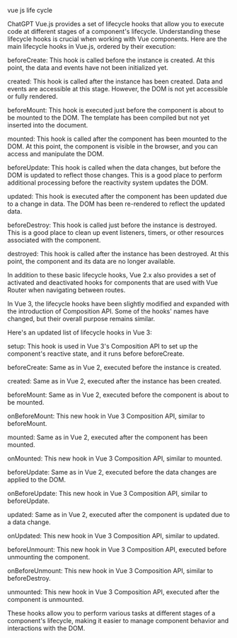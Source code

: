 vue js life cycle

ChatGPT
Vue.js provides a set of lifecycle hooks that allow you to execute code at different stages of a component's lifecycle. Understanding these lifecycle hooks is crucial when working with Vue components. Here are the main lifecycle hooks in Vue.js, ordered by their execution:

beforeCreate: This hook is called before the instance is created. At this point, the data and events have not been initialized yet.

created: This hook is called after the instance has been created. Data and events are accessible at this stage. However, the DOM is not yet accessible or fully rendered.

beforeMount: This hook is executed just before the component is about to be mounted to the DOM. The template has been compiled but not yet inserted into the document.

mounted: This hook is called after the component has been mounted to the DOM. At this point, the component is visible in the browser, and you can access and manipulate the DOM.

beforeUpdate: This hook is called when the data changes, but before the DOM is updated to reflect those changes. This is a good place to perform additional processing before the reactivity system updates the DOM.

updated: This hook is executed after the component has been updated due to a change in data. The DOM has been re-rendered to reflect the updated data.

beforeDestroy: This hook is called just before the instance is destroyed. This is a good place to clean up event listeners, timers, or other resources associated with the component.

destroyed: This hook is called after the instance has been destroyed. At this point, the component and its data are no longer available.

In addition to these basic lifecycle hooks, Vue 2.x also provides a set of activated and deactivated hooks for components that are used with Vue Router when navigating between routes.

In Vue 3, the lifecycle hooks have been slightly modified and expanded with the introduction of Composition API. Some of the hooks' names have changed, but their overall purpose remains similar.

Here's an updated list of lifecycle hooks in Vue 3:

setup: This hook is used in Vue 3's Composition API to set up the component's reactive state, and it runs before beforeCreate.

beforeCreate: Same as in Vue 2, executed before the instance is created.

created: Same as in Vue 2, executed after the instance has been created.

beforeMount: Same as in Vue 2, executed before the component is about to be mounted.

onBeforeMount: This new hook in Vue 3 Composition API, similar to beforeMount.

mounted: Same as in Vue 2, executed after the component has been mounted.

onMounted: This new hook in Vue 3 Composition API, similar to mounted.

beforeUpdate: Same as in Vue 2, executed before the data changes are applied to the DOM.

onBeforeUpdate: This new hook in Vue 3 Composition API, similar to beforeUpdate.

updated: Same as in Vue 2, executed after the component is updated due to a data change.

onUpdated: This new hook in Vue 3 Composition API, similar to updated.

beforeUnmount: This new hook in Vue 3 Composition API, executed before unmounting the component.

onBeforeUnmount: This new hook in Vue 3 Composition API, similar to beforeDestroy.

unmounted: This new hook in Vue 3 Composition API, executed after the component is unmounted.

These hooks allow you to perform various tasks at different stages of a component's lifecycle, making it easier to manage component behavior and interactions with the DOM.